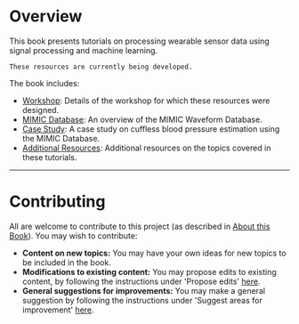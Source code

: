 # Overview

This book presents tutorials on processing wearable sensor data using signal processing and machine learning.

```{note}
These resources are currently being developed.
```

The book includes:

- [Workshop](../workshop): Details of the workshop for which these resources were designed.
- [MIMIC Database](../mimic-database): An overview of the MIMIC Waveform Database.
- [Case Study](../case-study): A case study on cuffless blood pressure estimation using the MIMIC Database.
- [Additional Resources](../additional-resources): Additional resources on the topics covered in these tutorials.

---

# Contributing

All are welcome to contribute to this project (as described in [About this Book](../about)). You may wish to contribute:
- **Content on new topics:** You may have your own ideas for new topics to be included in the book.
- **Modifications to existing content:** You may propose edits to existing content, by following the instructions under 'Propose edits' [here](./about/about-contributing).
- **General suggestions for improvements:** You may make a general suggestion by following the instructions under 'Suggest areas for improvement' [here](./about/about-contributing).
